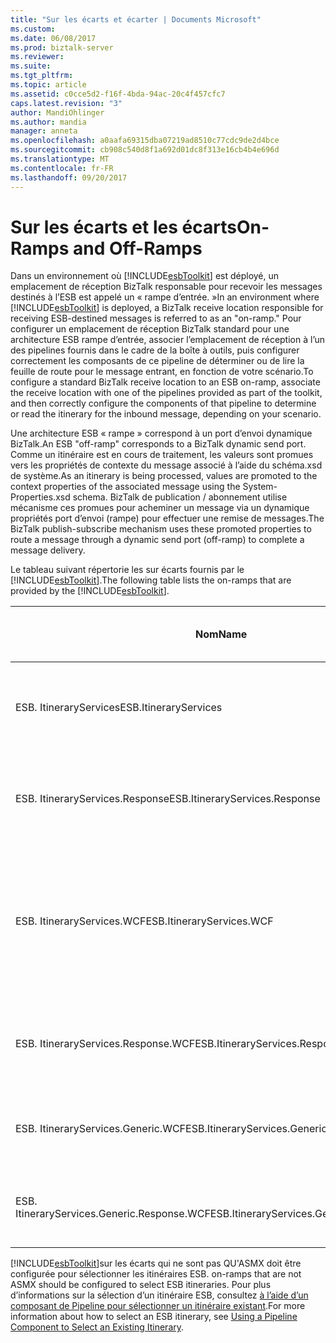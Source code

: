 ```yaml
---
title: "Sur les écarts et écarter | Documents Microsoft"
ms.custom: 
ms.date: 06/08/2017
ms.prod: biztalk-server
ms.reviewer: 
ms.suite: 
ms.tgt_pltfrm: 
ms.topic: article
ms.assetid: c0cce5d2-f16f-4bda-94ac-20c4f457cfc7
caps.latest.revision: "3"
author: MandiOhlinger
ms.author: mandia
manager: anneta
ms.openlocfilehash: a0aafa69315dba07219ad8510c77cdc9de2d4bce
ms.sourcegitcommit: cb908c540d8f1a692d01dc8f313e16cb4b4e696d
ms.translationtype: MT
ms.contentlocale: fr-FR
ms.lasthandoff: 09/20/2017
---
```

# <a name="on-ramps-and-off-ramps"></a><span data-ttu-id="74f1d-102">Sur les écarts et les écarts</span><span class="sxs-lookup"><span data-stu-id="74f1d-102">On-Ramps and Off-Ramps</span></span>
<span data-ttu-id="74f1d-103">Dans un environnement où [!INCLUDE[esbToolkit](../includes/esbtoolkit-md.md)] est déployé, un emplacement de réception BizTalk responsable pour recevoir les messages destinés à l’ESB est appelé un « rampe d’entrée. »</span><span class="sxs-lookup"><span data-stu-id="74f1d-103">In an environment where [!INCLUDE[esbToolkit](../includes/esbtoolkit-md.md)] is deployed, a BizTalk receive location responsible for receiving ESB-destined messages is referred to as an "on-ramp."</span></span> <span data-ttu-id="74f1d-104">Pour configurer un emplacement de réception BizTalk standard pour une architecture ESB rampe d’entrée, associer l’emplacement de réception à l’un des pipelines fournis dans le cadre de la boîte à outils, puis configurer correctement les composants de ce pipeline de déterminer ou de lire la feuille de route pour le message entrant, en fonction de votre scénario.</span><span class="sxs-lookup"><span data-stu-id="74f1d-104">To configure a standard BizTalk receive location to an ESB on-ramp, associate the receive location with one of the pipelines provided as part of the toolkit, and then correctly configure the components of that pipeline to determine or read the itinerary for the inbound message, depending on your scenario.</span></span>  
  
 <span data-ttu-id="74f1d-105">Une architecture ESB « rampe » correspond à un port d’envoi dynamique BizTalk.</span><span class="sxs-lookup"><span data-stu-id="74f1d-105">An ESB "off-ramp" corresponds to a BizTalk dynamic send port.</span></span> <span data-ttu-id="74f1d-106">Comme un itinéraire est en cours de traitement, les valeurs sont promues vers les propriétés de contexte du message associé à l’aide du schéma.xsd de système.</span><span class="sxs-lookup"><span data-stu-id="74f1d-106">As an itinerary is being processed, values are promoted to the context properties of the associated message using the System-Properties.xsd schema.</span></span> <span data-ttu-id="74f1d-107">BizTalk de publication / abonnement utilise mécanisme ces promues pour acheminer un message via un dynamique propriétés port d’envoi (rampe) pour effectuer une remise de messages.</span><span class="sxs-lookup"><span data-stu-id="74f1d-107">The BizTalk publish-subscribe mechanism uses these promoted properties to route a message through a dynamic send port (off-ramp) to complete a message delivery.</span></span>  
  
 <span data-ttu-id="74f1d-108">Le tableau suivant répertorie les sur écarts fournis par le [!INCLUDE[esbToolkit](../includes/esbtoolkit-md.md)].</span><span class="sxs-lookup"><span data-stu-id="74f1d-108">The following table lists the on-ramps that are provided by the [!INCLUDE[esbToolkit](../includes/esbtoolkit-md.md)].</span></span>  
  
|<span data-ttu-id="74f1d-109">Nom</span><span class="sxs-lookup"><span data-stu-id="74f1d-109">Name</span></span>|<span data-ttu-id="74f1d-110">Modèle d'échange de message</span><span class="sxs-lookup"><span data-stu-id="74f1d-110">Message exchange pattern</span></span>|<span data-ttu-id="74f1d-111">**Description**</span><span class="sxs-lookup"><span data-stu-id="74f1d-111">**Description**</span></span>|  
|----------|------------------------------|---------------------|  
|<span data-ttu-id="74f1d-112">ESB. ItineraryServices</span><span class="sxs-lookup"><span data-stu-id="74f1d-112">ESB.ItineraryServices</span></span>|<span data-ttu-id="74f1d-113">Unidirectionnel</span><span class="sxs-lookup"><span data-stu-id="74f1d-113">One-Way</span></span>|<span data-ttu-id="74f1d-114">ASMX rampe d’entrée ; attend le contenu d’itinéraire ESB dans l’en-tête SOAP.</span><span class="sxs-lookup"><span data-stu-id="74f1d-114">ASMX on-ramp; expects ESB itinerary content in SOAP header.</span></span>|  
|<span data-ttu-id="74f1d-115">ESB. ItineraryServices.Response</span><span class="sxs-lookup"><span data-stu-id="74f1d-115">ESB.ItineraryServices.Response</span></span>|<span data-ttu-id="74f1d-116">Requête-réponse</span><span class="sxs-lookup"><span data-stu-id="74f1d-116">Request-Response</span></span>|<span data-ttu-id="74f1d-117">ASMX rampe d’entrée ; attend le contenu d’itinéraire ESB dans l’en-tête SOAP.</span><span class="sxs-lookup"><span data-stu-id="74f1d-117">ASMX on-ramp; expects ESB itinerary content in SOAP header.</span></span>|  
|<span data-ttu-id="74f1d-118">ESB. ItineraryServices.WCF</span><span class="sxs-lookup"><span data-stu-id="74f1d-118">ESB.ItineraryServices.WCF</span></span>|<span data-ttu-id="74f1d-119">Unidirectionnel</span><span class="sxs-lookup"><span data-stu-id="74f1d-119">One-Way</span></span>|<span data-ttu-id="74f1d-120">Windows Communication Foundation (WCF) rampe d’entrée ; attend la référence d’itinéraire d’ESB dans l’en-tête SOAP.</span><span class="sxs-lookup"><span data-stu-id="74f1d-120">Windows Communication Foundation (WCF) on-ramp; expects ESB itinerary reference in SOAP header.</span></span>|  
|<span data-ttu-id="74f1d-121">ESB. ItineraryServices.Response.WCF</span><span class="sxs-lookup"><span data-stu-id="74f1d-121">ESB.ItineraryServices.Response.WCF</span></span>|<span data-ttu-id="74f1d-122">Requête-réponse</span><span class="sxs-lookup"><span data-stu-id="74f1d-122">Request-Response</span></span>|<span data-ttu-id="74f1d-123">WCF rampe d’entrée ; attend la référence d’itinéraire d’ESB dans l’en-tête SOAP.</span><span class="sxs-lookup"><span data-stu-id="74f1d-123">WCF on-ramp; expects ESB itinerary reference in SOAP header.</span></span>|  
|<span data-ttu-id="74f1d-124">ESB. ItineraryServices.Generic.WCF</span><span class="sxs-lookup"><span data-stu-id="74f1d-124">ESB.ItineraryServices.Generic.WCF</span></span>|<span data-ttu-id="74f1d-125">Unidirectionnel</span><span class="sxs-lookup"><span data-stu-id="74f1d-125">One-Way</span></span>|<span data-ttu-id="74f1d-126">WCF rampe d’entrée ; attend un message de demande uniquement.</span><span class="sxs-lookup"><span data-stu-id="74f1d-126">WCF on-ramp; expects request message only.</span></span>|  
|<span data-ttu-id="74f1d-127">ESB. ItineraryServices.Generic.Response.WCF</span><span class="sxs-lookup"><span data-stu-id="74f1d-127">ESB.ItineraryServices.Generic.Response.WCF</span></span>|<span data-ttu-id="74f1d-128">Requête-réponse</span><span class="sxs-lookup"><span data-stu-id="74f1d-128">Request-Response</span></span>|<span data-ttu-id="74f1d-129">WCF rampe d’entrée ; attend un message de demande uniquement.</span><span class="sxs-lookup"><span data-stu-id="74f1d-129">WCF on-ramp; expects request message only.</span></span>|  
  
 [!INCLUDE[esbToolkit](../includes/esbtoolkit-md.md)]<span data-ttu-id="74f1d-130">sur les écarts qui ne sont pas QU'ASMX doit être configurée pour sélectionner les itinéraires ESB.</span><span class="sxs-lookup"><span data-stu-id="74f1d-130"> on-ramps that are not ASMX should be configured to select ESB itineraries.</span></span> <span data-ttu-id="74f1d-131">Pour plus d’informations sur la sélection d’un itinéraire ESB, consultez [à l’aide d’un composant de Pipeline pour sélectionner un itinéraire existant](../esb-toolkit/using-a-pipeline-component-to-select-an-existing-itinerary.md).</span><span class="sxs-lookup"><span data-stu-id="74f1d-131">For more information about how to select an ESB itinerary, see [Using a Pipeline Component to Select an Existing Itinerary](../esb-toolkit/using-a-pipeline-component-to-select-an-existing-itinerary.md).</span></span>